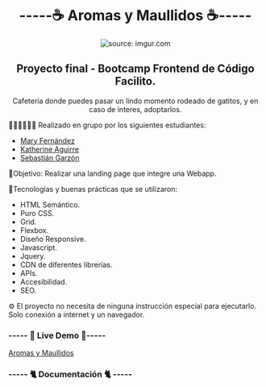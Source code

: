 <h1 align="center"> -----☕ Aromas y Maullidos ☕----- </h1>
<p align="center"><img src="https://i.imgur.com/qfLQzq8.png" title="source: imgur.com" align="center"/></p>

<h2 align="center">Proyecto final - Bootcamp Frontend de Código Facilito. </h2>
<p align="center">Cafetería donde puedes pasar un lindo momento rodeado de gatitos, y en caso de interes, adoptarlos. </p>

👩🏻‍💻👨🏻‍💻 Realizado en grupo por los siguientes estudiantes:
- [Mary Fernández](https://github.com/Janselin)
- [Katherine Aguirre](https://github.com/kaymikatty)
- [Sebastián Garzón](https://github.com/sebasgarzons)

📌Objetivo:
Realizar una landing page que integre una Webapp.

🎨Tecnologías y buenas prácticas que se utilizaron:
- HTML Semántico.
- Puro CSS.
- Grid.
- Flexbox.
- Diseño Responsive.
- Javascript.
- Jquery.
- CDN de diferentes librerías.
- APIs.
- Accesibilidad.
- SEO.


⚙ El proyecto no necesita de ninguna instrucción especial para ejecutarlo.
Solo conexión a internet y un navegador.

<h3> -----  🍰 Live Demo 🍰----- </h3>

[Aromas y Maullidos](https://sebasgarzons.github.io/Proyecto-Final-FrontEnd/)

<h3> ----- 🐈 Documentación 🐈  ----- </h3>

